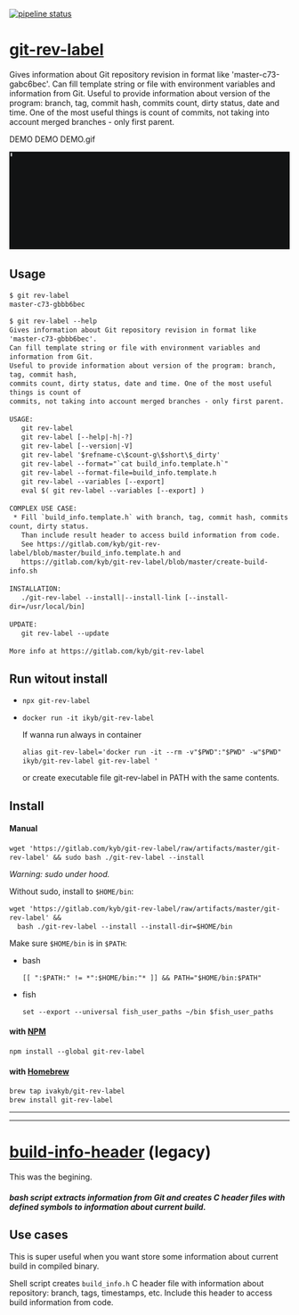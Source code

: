 [![pipeline status](https://gitlab.com/kyb/git-rev-label/badges/master/pipeline.svg)](https://gitlab.com/kyb/git-rev-label/pipelines?scope=branches)


# [git-rev-label](git-rev-label.sh) 
Gives information about Git repository revision in format like 'master-c73-gabc6bec'. 
Can fill template string or file with environment variables and information from Git. 
Useful to provide information about version of the program: branch, tag, commit hash, 
commits count, dirty status, date and time. One of the most useful things is count of 
commits, not taking into account merged branches - only first parent.

DEMO DEMO DEMO.gif

![[](https://asciinema.org/a/li8MyPUwOfaS5T9GmxjbZXQeV)](demo/demo-part2.gif)


## Usage
```
$ git rev-label
master-c73-gbbb6bec
```

```
$ git rev-label --help
Gives information about Git repository revision in format like 'master-c73-gbbb6bec'.
Can fill template string or file with environment variables and information from Git. 
Useful to provide information about version of the program: branch, tag, commit hash, 
commits count, dirty status, date and time. One of the most useful things is count of 
commits, not taking into account merged branches - only first parent.

USAGE:
   git rev-label
   git rev-label [--help|-h|-?]
   git rev-label [--version|-V]
   git rev-label '$refname-c\$count-g\$short\$_dirty'
   git rev-label --format="`cat build_info.template.h`"
   git rev-label --format-file=build_info.template.h
   git rev-label --variables [--export]
   eval $( git rev-label --variables [--export] )

COMPLEX USE CASE:
 * Fill `build_info.template.h` with branch, tag, commit hash, commits count, dirty status. 
   Than include result header to access build information from code. 
   See https://gitlab.com/kyb/git-rev-label/blob/master/build_info.template.h and
   https://gitlab.com/kyb/git-rev-label/blob/master/create-build-info.sh

INSTALLATION:
   ./git-rev-label --install|--install-link [--install-dir=/usr/local/bin]

UPDATE:
   git rev-label --update

More info at https://gitlab.com/kyb/git-rev-label
```

## Run witout install
*  
  ```
  npx git-rev-label
  ```
* 
  ``` 
  docker run -it ikyb/git-rev-label
  ```
  If wanna run always in container
  ```
  alias git-rev-label='docker run -it --rm -v"$PWD":"$PWD" -w"$PWD" ikyb/git-rev-label git-rev-label '
  ```
  or create executable file git-rev-label in PATH with the same contents.

## Install
#### Manual
```
wget 'https://gitlab.com/kyb/git-rev-label/raw/artifacts/master/git-rev-label' && sudo bash ./git-rev-label --install
```
*Warning: sudo under hood.*  

Without sudo, install to `$HOME/bin`:
```
wget 'https://gitlab.com/kyb/git-rev-label/raw/artifacts/master/git-rev-label' && 
  bash ./git-rev-label --install --install-dir=$HOME/bin
```

Make sure `$HOME/bin` is in `$PATH`:
* bash  
  ```
  [[ ":$PATH:" != *":$HOME/bin:"* ]] && PATH="$HOME/bin:$PATH"
  ```
* fish  
  ```
  set --export --universal fish_user_paths ~/bin $fish_user_paths
  ```

#### with [NPM](https://npm.org)
    npm install --global git-rev-label

#### with [Homebrew](https://brew.sh)
```
brew tap ivakyb/git-rev-label
brew install git-rev-label
```


-----------------------
-----------------------


# [build-info-header](legacy-build_info) (legacy)
This was the begining.
##### bash script extracts information from Git and creates C header files with defined symbols to information about current build.

## Use cases
This is super useful when you want store some information about current build in compiled binary.


Shell script creates `build_info.h` C header file with information about repository: branch, tags, timestamps, etc.
Include this header to access build information from code.
